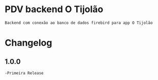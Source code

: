 # PDV backend O Tijolão
    Backend com conexão ao banco de dados firebird para app O Tijolão

# Changelog
## 1.0.0
    -Primeira Release